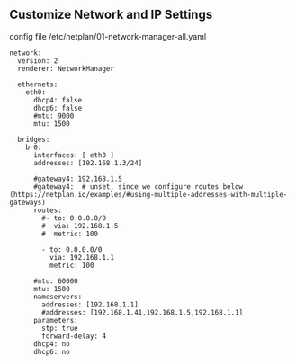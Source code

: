 
## Customize Network and IP Settings

config file /etc/netplan/01-network-manager-all.yaml

    network:
      version: 2
      renderer: NetworkManager
      
      ethernets:
        eth0:
          dhcp4: false
          dhcp6: false
          #mtu: 9000
          mtu: 1500
          
      bridges:
        br0:
          interfaces: [ eth0 ]
          addresses: [192.168.1.3/24]
          
          #gateway4: 192.168.1.5          
          #gateway4:  # unset, since we configure routes below (https://netplan.io/examples/#using-multiple-addresses-with-multiple-gateways)
          routes:
            #- to: 0.0.0.0/0
            #  via: 192.168.1.5
            #  metric: 100
              
            - to: 0.0.0.0/0
              via: 192.168.1.1
              metric: 100
            
          #mtu: 60000
          mtu: 1500
          nameservers:
            addresses: [192.168.1.1]
            #addresses: [192.168.1.41,192.168.1.5,192.168.1.1]
          parameters:
            stp: true
            forward-delay: 4
          dhcp4: no
          dhcp6: no

